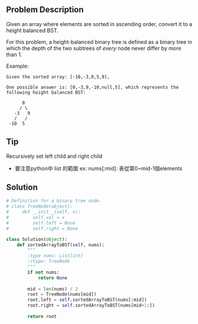 Problem Description
-------------------

Given an array where elements are sorted in ascending order, convert it to a height balanced BST.

For this problem, a height-balanced binary tree is defined as a binary tree in which the depth of the two subtrees of *every* node never differ by more than 1.

Example:

    Given the sorted array: [-10,-3,0,5,9],

    One possible answer is: [0,-3,9,-10,null,5], which represents the following height balanced BST:

          0
         / \
       -3   9
       /   /
     -10  5

Tip
---

Recursively set left child and right child

* 要注意python中 list 的範圍 ex: nums[:mid]: 表從第0~mid-1個elements

Solution
--------

```python
# Definition for a binary tree node.
# class TreeNode(object):
#     def __init__(self, x):
#         self.val = x
#         self.left = None
#         self.right = None

class Solution(object):
    def sortedArrayToBST(self, nums):
        """
        :type nums: List[int]
        :rtype: TreeNode
        """
        if not nums:
            return None
        
        mid = len(nums) / 2
        root = TreeNode(nums[mid])
        root.left = self.sortedArrayToBST(nums[:mid])
        root.right = self.sortedArrayToBST(nums[mid+1:])
        
        return root
```